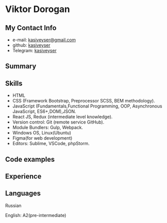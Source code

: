 # Viktor Dorogan

## My Contact Info
* e-mail: kasiveyser@gmail.com
* github: [kasiveyser](https://kasiveyser.github.io)
* Telegram: [kasiveyser](https://t.me/Lord_Detson)

## Summary

## Skills

* HTML
* CSS (Framework Bootstrap, Preprocessor SCSS, BEM methodology).
* JavaScript (Fundamentals,Functional Programming, OOP, Asynchronous JavaScript, ES6+,DOM),JSON.
* React JS, Redux (intermediate level knowledge).
* Version control: Git (remote service GitHub).
* Module Bundlers: Gulp, Webpack.
* Windows OS, Linux(Ubuntu)
* Figma(for web development)
* Editors: Sublime, VSCode, phpStorm.

## Code examples

## Experience

## Languages

Russian

English: A2(pre-intermediate)